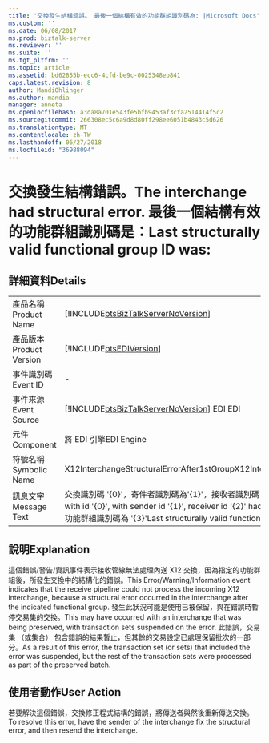 ```yaml
---
title: '交換發生結構錯誤。 最後一個結構有效的功能群組識別碼為: |Microsoft Docs'
ms.custom: ''
ms.date: 06/08/2017
ms.prod: biztalk-server
ms.reviewer: ''
ms.suite: ''
ms.tgt_pltfrm: ''
ms.topic: article
ms.assetid: bd62855b-ecc6-4cfd-be9c-0025348eb841
caps.latest.revision: 8
author: MandiOhlinger
ms.author: mandia
manager: anneta
ms.openlocfilehash: a3da8a701e543fe5bfb9453af3cfa2514414f5c2
ms.sourcegitcommit: 266308ec5c6a9d8d80ff298ee6051b4843c5d626
ms.translationtype: MT
ms.contentlocale: zh-TW
ms.lasthandoff: 06/27/2018
ms.locfileid: "36988094"
---
```

# <a name="the-interchange-had-structural-error-last-structurally-valid-functional-group-id-was"></a><span data-ttu-id="88101-103">交換發生結構錯誤。</span><span class="sxs-lookup"><span data-stu-id="88101-103">The interchange had structural error.</span></span> <span data-ttu-id="88101-104">最後一個結構有效的功能群組識別碼是：</span><span class="sxs-lookup"><span data-stu-id="88101-104">Last structurally valid functional group ID was:</span></span>
## <a name="details"></a><span data-ttu-id="88101-105">詳細資料</span><span class="sxs-lookup"><span data-stu-id="88101-105">Details</span></span>  
  
|                 |                                                                                                                                                    |
|-----------------|----------------------------------------------------------------------------------------------------------------------------------------------------|
|  <span data-ttu-id="88101-106">產品名稱</span><span class="sxs-lookup"><span data-stu-id="88101-106">Product Name</span></span>   |                                 [!INCLUDE[btsBizTalkServerNoVersion](../includes/btsbiztalkservernoversion-md.md)]                                 |
| <span data-ttu-id="88101-107">產品版本</span><span class="sxs-lookup"><span data-stu-id="88101-107">Product Version</span></span> |                                             [!INCLUDE[btsEDIVersion](../includes/btsediversion-md.md)]                                             |
|    <span data-ttu-id="88101-108">事件識別碼</span><span class="sxs-lookup"><span data-stu-id="88101-108">Event ID</span></span>     |                                                                         -                                                                          |
|  <span data-ttu-id="88101-109">事件來源</span><span class="sxs-lookup"><span data-stu-id="88101-109">Event Source</span></span>   |                               [!INCLUDE[btsBizTalkServerNoVersion](../includes/btsbiztalkservernoversion-md.md)]<span data-ttu-id="88101-110"> EDI</span><span class="sxs-lookup"><span data-stu-id="88101-110"> EDI</span></span>                               |
|    <span data-ttu-id="88101-111">元件</span><span class="sxs-lookup"><span data-stu-id="88101-111">Component</span></span>    |                                                                     <span data-ttu-id="88101-112">將 EDI 引擎</span><span class="sxs-lookup"><span data-stu-id="88101-112">EDI Engine</span></span>                                                                     |
|  <span data-ttu-id="88101-113">符號名稱</span><span class="sxs-lookup"><span data-stu-id="88101-113">Symbolic Name</span></span>  |                                                     <span data-ttu-id="88101-114">X12InterchangeStructuralErrorAfter1stGroup</span><span class="sxs-lookup"><span data-stu-id="88101-114">X12InterchangeStructuralErrorAfter1stGroup</span></span>                                                     |
|  <span data-ttu-id="88101-115">訊息文字</span><span class="sxs-lookup"><span data-stu-id="88101-115">Message Text</span></span>   | <span data-ttu-id="88101-116">交換識別碼 '{0}'，寄件者識別碼為'{1}'，接收者識別碼 '{2}' 發生結構錯誤。</span><span class="sxs-lookup"><span data-stu-id="88101-116">The interchange with id '{0}', with sender id '{1}', receiver id '{2}' had structural error.</span></span> <span data-ttu-id="88101-117">最後一個結構有效的功能群組識別碼為 '{3}'</span><span class="sxs-lookup"><span data-stu-id="88101-117">Last structurally valid functional group ID was '{3}'</span></span> |
  
## <a name="explanation"></a><span data-ttu-id="88101-118">說明</span><span class="sxs-lookup"><span data-stu-id="88101-118">Explanation</span></span>  
 <span data-ttu-id="88101-119">這個錯誤/警告/資訊事件表示接收管線無法處理內送 X12 交換，因為指定的功能群組後，所發生交換中的結構化的錯誤。</span><span class="sxs-lookup"><span data-stu-id="88101-119">This Error/Warning/Information event indicates that the receive pipeline could not process the incoming X12 interchange, because a structural error occurred in the interchange after the indicated functional group.</span></span> <span data-ttu-id="88101-120">發生此狀況可能是使用已被保留，與在錯誤時暫停交易集的交換。</span><span class="sxs-lookup"><span data-stu-id="88101-120">This may have occurred with an interchange that was being preserved, with transaction sets suspended on the error.</span></span> <span data-ttu-id="88101-121">此錯誤，交易集 （或集合） 包含錯誤的結果暫止，但其餘的交易設定已處理保留批次的一部分。</span><span class="sxs-lookup"><span data-stu-id="88101-121">As a result of this error, the transaction set (or sets) that included the error was suspended, but the rest of the transaction sets were processed as part of the preserved batch.</span></span>  
  
## <a name="user-action"></a><span data-ttu-id="88101-122">使用者動作</span><span class="sxs-lookup"><span data-stu-id="88101-122">User Action</span></span>  
 <span data-ttu-id="88101-123">若要解決這個錯誤，交換修正程式結構的錯誤，將傳送者與然後重新傳送交換。</span><span class="sxs-lookup"><span data-stu-id="88101-123">To resolve this error, have the sender of the interchange fix the structural error, and then resend the interchange.</span></span>
